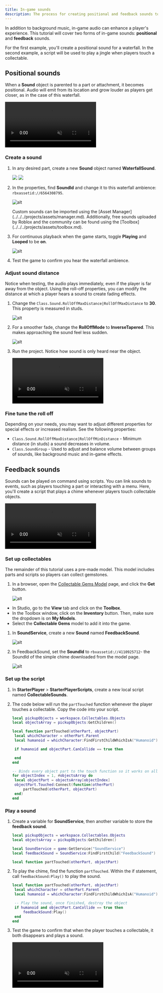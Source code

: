 ```yaml
---
title: In-game sounds
description: The process for creating positional and feedback sounds to enhance an experience.
---
```


In addition to background music, in-game audio can enhance a player's experience. This tutorial will cover two forms of in-game sounds: **positional** and **feedback** sounds.

For the first example, you'll create a positional sound for a waterfall. In the second example, a script will be used to play a jingle when players touch a collectable.

## Positional sounds

When a **Sound** object is parented to a part or attachment, it becomes positional. Audio will emit from its location and grow louder as players get closer, as in the case of this waterfall.

<video controls muted>
    <source src="../../../assets/tutorials/in-game-sounds/ingameSounds-waterfall-web.mp4" />
</video>

### Create a sound

1. In any desired part, create a new **Sound** object named **WaterfallSound**.

   <GridContainer numColumns="2">
     <img src="../../../assets/tutorials/in-game-sounds/ingameSounds-waterfallExample.jpg" />
     <img src="../../../assets/tutorials/in-game-sounds/ingameSounds-waterfallSound.png" />
   </GridContainer>

2. In the properties, find **SoundId** and change it to this waterfall ambience: `rbxassetid://6564308795`.

   ![alt](../../../assets/tutorials/in-game-sounds/ingameSounds-soundID.png)

   <Alert severity="info">
   Custom sounds can be imported using the [Asset Manager](../../../projects/assets/manager.md). Additionally, free sounds uploaded by Roblox and the community can be found using the [Toolbox](../../../projects/assets/toolbox.md).
   </Alert>

3. For continuous playback when the game starts, toggle **Playing** and **Looped** to be **on**.

   ![alt](../../../assets/tutorials/in-game-sounds/ingameSounds-looping.png)

4. Test the game to confirm you hear the waterfall ambience.

### Adjust sound distance

Notice when testing, the audio plays immediately, even if the player is far away from the object. Using the roll-off properties, you can modify the distance at which a player hears a sound to create fading effects.

1. Change the `Class.Sound.RollOffMaxDistance|RollOffMaxDistance` to **30**. This property is measured in studs.

   ![alt](../../../assets/tutorials/in-game-sounds/ingameSounds-rollOffDistance.png)

2. For a smoother fade, change the **RollOffMode** to **InverseTapered**. This makes approaching the sound feel less sudden.

   ![alt](../../../assets/tutorials/in-game-sounds/ingameSounds-rollOffMode.png)

3. Run the project. Notice how sound is only heard near the object.

   <video controls muted>
   <source src="../../../assets/tutorials/in-game-sounds/ingameSounds-waterfall-web.mp4" />
   </video>

### Fine tune the roll off

Depending on your needs, you may want to adjust different properties for special effects or increased realism. See the following properties:

- `Class.Sound.RollOffMaxDistance|RollOffMinDistance` - Minimum distance (in studs) a sound decreases in volume.
- `Class.SoundGroup` - Used to adjust and balance volume between groups of sounds, like background music and in-game effects.

## Feedback sounds

Sounds can be played on command using scripts. You can link sounds to events, such as players touching a part or interacting with a menu. Here, you'll create a script that plays a chime whenever players touch collectable objects.

<video controls muted>
    <source src="../../../assets/tutorials/in-game-sounds/ingameSounds-collectables.mp4" />
</video>

### Set up collectables

The remainder of this tutorial uses a pre-made model. This model includes parts and scripts so players can collect gemstones.

1. In a browser, open the [Collectable Gems Model](https://www.roblox.com/library/6564500052/Collectable-Gems) page, and click the **Get** button.

   ![alt](../../../assets/tutorials/in-game-sounds/ingameSounds-collectablePage.png)

- In Studio, go to the **View** tab and click on the **Toolbox**.
- In the Toolbox window, click on the **Inventory** button. Then, make sure the dropdown is on **My Models**.
- Select the **Collectable Gems** model to add it into the game.

1. In **SoundService**, create a new **Sound** named **FeedbackSound**.

   ![alt](../../../assets/tutorials/in-game-sounds/ingameSounds-createFeedbackSound.png)

2. In FeedbackSound, set the **SoundId** to `rbxassetid://4110925712`- the SoundId of the simple chime downloaded from the model page.

   ![alt](../../../assets/tutorials/in-game-sounds/ingameSounds-createFeedbackSound.png)

### Set up the script

1. In **StarterPlayer** > **StarterPlayerScripts**, create a new local script named **CollectableSounds**.

2. The code below will run the `partTouched` function whenever the player touches a collectable. Copy the code into your script.

   ```lua
   local pickupObjects = workspace.Collectables.Objects
   local objectsArray = pickupObjects:GetChildren()

   local function partTouched(otherPart, objectPart)
   	local whichCharacter = otherPart.Parent
   	local humanoid = whichCharacter:FindFirstChildWhichIsA("Humanoid")

   	if humanoid and objectPart.CanCollide == true then

   	end
   end

   -- Binds every object part to the touch function so it works on all parts
   for objectIndex = 1, #objectsArray do
   	local objectPart = objectsArray[objectIndex]
   	objectPart.Touched:Connect(function(otherPart)
   		partTouched(otherPart, objectPart)
   	end)
   end
   ```

### Play a sound

1. Create a variable for **SoundService**, then another variable to store the **feedback sound**.

   ```lua
   local pickupObjects = workspace.Collectables.Objects
   local objectsArray = pickupObjects:GetChildren()

   local SoundService = game:GetService("SoundService")
   local feedbackSound = SoundService:FindFirstChild("FeedbackSound")

   local function partTouched(otherPart, objectPart)
   ```

2. To play the chime, find the function `partTouched`. Within the if statement, call `feedbackSound:Play()` to play the sound.

   ```lua
   local function partTouched(otherPart, objectPart)
   	local whichCharacter = otherPart.Parent
   	local humanoid = whichCharacter:FindFirstChildWhichIsA("Humanoid")

   	-- Play the sound, once finished, destroy the object
   	if humanoid and objectPart.CanCollide == true then
   		feedbackSound:Play()
   	end
   end
   ```

3. Test the game to confirm that when the player touches a collectable, it both disappears and plays a sound.

   <video controls muted>
   <source src="../../../assets/tutorials/in-game-sounds/ingameSounds-collectables.mp4" />
   </video>
